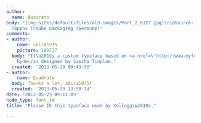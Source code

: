 ```yaml
---
author:
  name: Quadrato
body: "[img:sites/default/files/old-images/Part_2_6327.jpg]\r\nSource: Kellogg\u2019s
  Toppas Traube packaging (Germany)"
comments:
- author:
    name: akira1975
    picture: 109727
  body: "It\u2019s a custom typeface based on <a href=\"http://www.myfonts.com/fonts/stereotypes/st-ryde/\">St
    Ryde</a> designed by Sascha Timplan."
  created: '2013-05-29 09:43:58'
- author:
    name: Quadrato
  body: Thanks a lot, akira1975!
  created: '2013-05-29 13:58:14'
date: '2013-05-29 09:11:09'
node_type: font_id
title: "Please ID this typeface used by Kellogg\u2019s."

---
```

